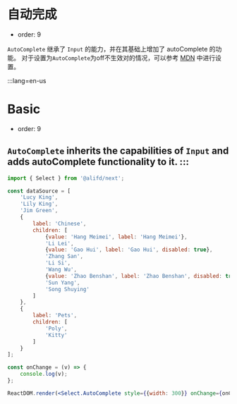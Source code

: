 # 自动完成

- order: 9

`AutoComplete` 继承了 `Input` 的能力，并在其基础上增加了 autoComplete 的功能。
对于设置为`AutoComplete`为off不生效对的情况，可以参考 [MDN](https://developer.mozilla.org/zh-CN/docs/Web/Security/Securing_your_site/Turning_off_form_autocompletion]) 中进行设置。


:::lang=en-us
# Basic

- order: 9

`AutoComplete` inherits the capabilities of `Input` and adds autoComplete functionality to it.
:::
---

````jsx
import { Select } from '@alifd/next';

const dataSource = [
    'Lucy King',
    'Lily King',
    'Jim Green',
    {
        label: 'Chinese',
        children: [
            {value: 'Hang Meimei', label: 'Hang Meimei'},
            'Li Lei',
            {value: 'Gao Hui', label: 'Gao Hui', disabled: true},
            'Zhang San',
            'Li Si',
            'Wang Wu',
            {value: 'Zhao Benshan', label: 'Zhao Benshan', disabled: true},
            'Sun Yang',
            'Song Shuying'
        ]
    },
    {
        label: 'Pets',
        children: [
            'Poly',
            'Kitty'
        ]
    }
];

const onChange = (v) => {
    console.log(v);
};

ReactDOM.render(<Select.AutoComplete style={{width: 300}} onChange={onChange} dataSource={dataSource} />, mountNode);
````
